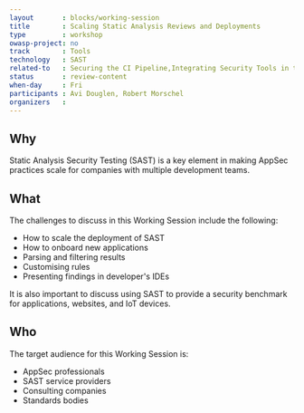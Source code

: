 ```yaml
---
layout       : blocks/working-session
title        : Scaling Static Analysis Reviews and Deployments
type         : workshop
owasp-project: no
track        : Tools
technology   : SAST
related-to   : Securing the CI Pipeline,Integrating Security Tools in the SDL
status       : review-content
when-day     : Fri
participants : Avi Douglen, Robert Morschel
organizers   :
---
```


## Why

Static Analysis Security Testing (SAST) is a key element in making AppSec practices scale for companies with multiple development teams.

## What

The challenges to discuss in this Working Session include the following:

 - How to scale the deployment of SAST
 - How to onboard new applications
 - Parsing and filtering results
 - Customising rules
 - Presenting findings in developer's IDEs

It is also important to discuss using SAST to provide a security benchmark for applications, websites, and IoT devices.

## Who

The target audience for this Working Session is:

 - AppSec professionals
 - SAST service providers
 - Consulting companies
 - Standards bodies
